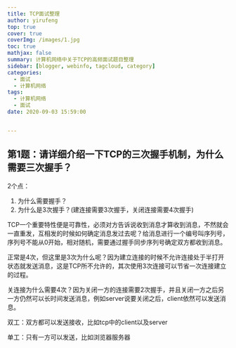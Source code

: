 ```yaml
---
title: TCP面试整理
author: yirufeng
top: true
cover: true
coverImg: /images/1.jpg
toc: true
mathjax: false
summary: 计算机网络中关于TCP的高频面试题目整理
sidebar: [blogger, webinfo, tagcloud, category]
categories: 
  - 面试
  - 计算机网络
tags:
  - 计算机网络
  - 面试
date: 2020-09-03 15:59:00


---
```


## 第1题：请详细介绍一下TCP的三次握手机制，为什么需要三次握手？

2个点：

1. 为什么需要握手？
2. 为什么是3次握手？(建连接需要3次握手，关闭连接需要4次握手)

TCP一个重要特性便是可靠性，必须对方告诉说收到消息才算收到消息，不然就会一直重发，互相发的时候如何确定消息发过去呢？给消息进行一个编号叫序列号，序列号不能从0开始，相对随机，需要通过握手同步序列号确定双方都收到消息。

正常是4次，但这里是3次为什么呢？因为建立连接的时候不允许连接处于半打开状态就发送消息，这是TCP所不允许的，其次使用3次连接可以节省一次连接建立的过程。

关连接为什么需要4次？因为关闭一方的连接需要2次握手，并且关闭一方之后另一方仍然可以长时间发送消息，例如server说要关闭之后，client依然可以发送消息。

双工：双方都可以发送接收，比如tcp中的client以及server

单工：只有一方可以发送，比如浏览器服务器

